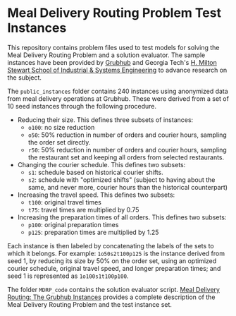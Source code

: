 # Meal Delivery Routing Problem Test Instances

This repository contains problem files used to test models for solving the Meal Delivery Routing Problem and a solution evaluator. The sample instances have been provided by [Grubhub](https://www.grubhub.com) and Georgia Tech's [H. Milton Stewart School of Industrial & Systems Engineering](https://www.isye.gatech.edu/) to advance research on the subject.

The `public_instances` folder contains 240 instances using anonymized data from meal delivery operations at Grubhub. These were derived from a set of 10 seed instances through the following procedure.

* Reducing their size. This defines three subsets of instances: 
	- `o100`: no size reduction
	- `o50`: 50% reduction in number of orders and courier hours, sampling the order set directly.
	- `r50`: 50% reduction in number of orders and courier hours, sampling the restaurant set and keeping all orders from selected restaurants.
* Changing the courier schedule. This defines two subsets:
	- `s1`: schedule based on historical courier shifts.
	- `s2`: schedule with "optimized shifts" (subject to having about the same, and never more, courier hours than the historical counterpart) 
* Increasing the travel speed. This defines two subsets:
	- `t100`: original travel times
	- `t75`: travel times are multiplied by 0.75
* Increasing the preparation times of all orders. This defines two subsets:
	- `p100`: original preparation times
	- `p125`: preparation times are multiplied by 1.25

Each instance is then labeled by concatenating the labels of the sets to which it belongs. For example: `1o50s2t100p125` is the instance derived from seed 1, by reducing its size by 50% on the order set, using an optimized courier schedule, original travel speed, and longer preparation times; and seed 1 is represented as `1o100s1t100p100`.

The folder `MDRP_code` contains the solution evaluator script. [Meal Delivery Routing: The Grubhub Instances](MDRPInstances.pdf?raw=true) provides a complete description of the Meal Delivery Routing Problem and the test instance set.
